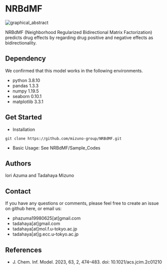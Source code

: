 # NRBdMF
![graphical_abstract](https://user-images.githubusercontent.com/92911852/215065672-ee3a3f68-398f-4b0f-bc53-9c2de698c407.png)

NRBdMF (Neighborhood Regularized Bidirectional Matrix Factorization) predicts drug effects by regarding drug positive and negative effects as bidirectionality.

## Dependency
We confirmed that this model works in the following environments.
- python      3.8.10
- pandas      1.3.3
- numpy       1.19.5
- seaborn     0.10.1
- matplotlib  3.3.1

## Get Started
- Installation
```
git clone https://github.com/mizuno-group/NRBdMF.git
```
- Basic Usage: See NRBdMF/Sample_Codes

## Authors
Iori Azuma and Tadahaya Mizuno

## Contact
If you have any questions or comments, please feel free to create an issue on github here, or email us:

- phazuma19980625[at]gmail.com
- tadahaya[at]gmail.com
- tadahaya[at]mol.f.u-tokyo.ac.jp
- tadahaya[at]g.ecc.u-tokyo.ac.jp

## References
- J. Chem. Inf. Model. 2023, 63, 2, 474–483. doi: 10.1021/acs.jcim.2c01210
